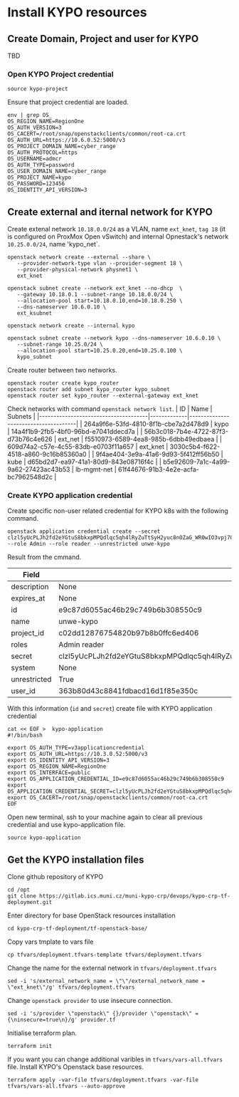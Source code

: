 # Install KYPO resources

## Create Domain, Project and user for KYPO
TBD

### Open KYPO Project credential
```
source kypo-project
```
Ensure that project credential are loaded.
```
env | grep OS_
OS_REGION_NAME=RegionOne
OS_AUTH_VERSION=3
OS_CACERT=/root/snap/openstackclients/common/root-ca.crt
OS_AUTH_URL=https://10.6.0.52:5000/v3
OS_PROJECT_DOMAIN_NAME=cyber_range
OS_AUTH_PROTOCOL=https
OS_USERNAME=admcr
OS_AUTH_TYPE=password
OS_USER_DOMAIN_NAME=cyber_range
OS_PROJECT_NAME=kypo
OS_PASSWORD=123456
OS_IDENTITY_API_VERSION=3
```
## Create external and iternal network for KYPO 
Create extenal network `10.18.0.0/24` as a VLAN, name `ext_knet`, `tag 18` (it is configured on ProxMox Open vSwitch) and internal Opnestack's network `10.25.0.0/24`, name 'kypo_net`. 
```
openstack network create --external --share \
   --provider-network-type vlan --provider-segment 18 \
   --provider-physical-network physnet1 \
   ext_knet

openstack subnet create --network ext_knet --no-dhcp  \
   --gateway 10.18.0.1 --subnet-range 10.18.0.0/24 \
   --allocation-pool start=10.18.0.10,end=10.18.0.250 \
   --dns-nameserver 10.6.0.10 \
   ext_ksubnet

openstack network create --internal kypo

openstack subnet create --network kypo --dns-nameserver 10.6.0.10 \
   --subnet-range 10.25.0/24 \
   --allocation-pool start=10.25.0.20,end=10.25.0.100 \
   kypo_subnet
```
Create router between two networks.
```
openstack router create kypo_router
openstack router add subnet kypo_router kypo_subnet
openstack router set kypo_router --external-gateway ext_knet
```
Check networks with command `openstack network list`.
| ID                                   | Name        | Subnets                              |
|--------------------------------------|-------------|--------------------------------------|
| 264a9f6e-53fd-4810-8f1b-cbe7a2d478d9 | kypo        | 14a4f1b9-2fb5-4bf0-96bd-e7041ddecd7a |
| 56b3c018-7b4e-4722-87f3-d73b76c4e626 | ext_net     | f5510973-6589-4ea8-985b-6dbb49edbaea |
| 609d74a2-c57e-4c55-83db-e0703f11a657 | ext_knet    | 3030c5b4-f622-4518-a860-9c16b85360a0 |
| 9f4ae404-3e9a-41a6-9d93-5f412ff56b50 | kube        | d65bd2d7-ea97-41a1-80d9-843e08716f4c |
| b5e92609-7a1c-4a99-9a62-27423ac43b53 | lb-mgmt-net | 61f44676-91b3-4e2e-acfa-bc7962548d2c |

### Create KYPO application credential
Create specific non-user related credential for KYPO k8s with the following command.
```
openstack application credential create --secret clzl5yUcPLJh2fd2eYGtuS8bkxpMPQdlqc5qh4lRyZuTtSyH2yuc8nOZaG_WR0wIO3vpj70UW2W4SITXKuzGcw --role Admin --role reader --unrestricted unwe-kypo
```
Result from the cmmand.

| Field        | Value                                                                                  |
|--------------|----------------------------------------------------------------------------------------|
| description  | None                                                                                   |
| expires_at   | None                                                                                   |
| id           | e9c87d6055ac46b29c749b6b308550c9                                                       |
| name         | unwe-kypo                                                                              |
| project_id   | c02dd12876754820b97b8b0ffc6ed406                                                       |
| roles        | Admin reader                                                                           |
| secret       | clzl5yUcPLJh2fd2eYGtuS8bkxpMPQdlqc5qh4lRyZuTtSyH2yuc8nOZaG_WR0wIO3vpj70UW2W4SITXKuzGcw |
| system       | None                                                                                   |
| unrestricted | True                                                                                   |
| user_id      | 363b80d43c8841fdbacd16d1f85e350c                                                       |

With this information (`id` and `secret`) create file with KYPO application credential

```
cat << EOF >  kypo-application
#!/bin/bash

export OS_AUTH_TYPE=v3applicationcredential
export OS_AUTH_URL=https://10.3.0.52:5000/v3
export OS_IDENTITY_API_VERSION=3
export OS_REGION_NAME=RegionOne
export OS_INTERFACE=public
export OS_APPLICATION_CREDENTIAL_ID=e9c87d6055ac46b29c749b6b308550c9
export OS_APPLICATION_CREDENTIAL_SECRET=clzl5yUcPLJh2fd2eYGtuS8bkxpMPQdlqc5qh4lRyZuTtSyH2yuc8nOZaG_WR0wIO3vpj70UW2W4SITXKuzGcw
export OS_CACERT=/root/snap/openstackclients/common/root-ca.crt
EOF
```
Open new terminal, ssh to your machine again to clear all previous credential and use kypo-application file.
```
source kypo-application
```


## Get the KYPO installation files
Clone github repository of KYPO
```
cd /opt 
git clone https://gitlab.ics.muni.cz/muni-kypo-crp/devops/kypo-crp-tf-deployment.git
```
Enter directory for base OpenStack resources installation
```
cd kypo-crp-tf-deployment/tf-openstack-base/
```
Copy vars tmplate to vars file
```
cp tfvars/deployment.tfvars-template tfvars/deployment.tfvars
```
Change the name for the external network in `tfvars/deployment.tfvars`
```
sed -i 's/external_network_name = \"\"/external_network_name = \"ext_knet\"/g' tfvars/deployment.tfvars
```
Change `openstack provider` to use insecure connection.
```
sed -i 's/provider \"openstack\" {}/provider \"openstack\" = {\ninsecure=true\n}/g' provider.tf
```
Initialise terraform plan.
```
terraform init
```
If you want you can change additional varibles in `tfvars/vars-all.tfvars` file.
Install KYPO's Openstack base resources.
```
terraform apply -var-file tfvars/deployment.tfvars -var-file tfvars/vars-all.tfvars --auto-approve
```
